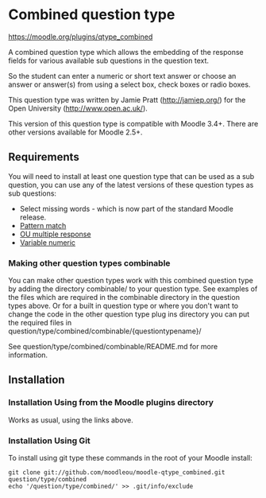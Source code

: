 # Combined question type
https://moodle.org/plugins/qtype_combined

A combined question type which allows the embedding of the response fields for
various available sub questions in the question text.

So the student can enter a numeric or short text answer or choose an answer or
answer(s) from  using a select box, check boxes or radio boxes.

This question type was written by Jamie Pratt (http://jamiep.org/) for the
Open University (http://www.open.ac.uk/).

This version of this question type is compatible with Moodle 3.4+. There are
other versions available for Moodle 2.5+.


## Requirements

You will need to install at least one question type that can be used as a sub question, you can use any of the latest versions of
these question types as sub questions:

* Select missing words - which is now part of the standard Moodle release.
* [Pattern match](https://moodle.org/plugins/qtype_pmatch)
* [OU multiple response](https://moodle.org/plugins/qtype_oumultiresponse)
* [Variable numeric](https://moodle.org/plugins/qtype_varnumericset)


### Making other question types combinable

You can make other question types work with this combined question type by
adding the directory combinable/ to your question type. See examples of the
files which are required in the combinable directory in the question types above.
Or for a built in question type or where you don't want to change the code in
the other question type plug ins directory you can put the required
files in question/type/combined/combinable/{questiontypename}/

See question/type/combined/combinable/README.md for more information.


## Installation

### Installation Using from the Moodle plugins directory

Works as usual, using the links above.

### Installation Using Git 

To install using git type these commands in the root of your Moodle install:

    git clone git://github.com/moodleou/moodle-qtype_combined.git question/type/combined
    echo '/question/type/combined/' >> .git/info/exclude
